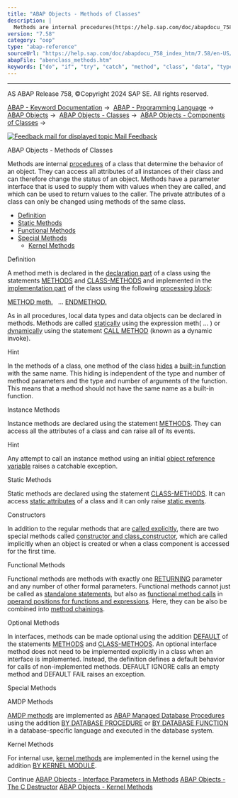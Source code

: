 ```yaml
---
title: "ABAP Objects - Methods of Classes"
description: |
  Methods are internal procedures(https://help.sap.com/doc/abapdocu_758_index_htm/7.58/en-US/abenprocedure_glosry.htm 'Glossary Entry') of a class that determine the behavior of an object. They can access all attributes of all instances of their class and can therefore change the status of an object
version: "7.58"
category: "oop"
type: "abap-reference"
sourceUrl: "https://help.sap.com/doc/abapdocu_758_index_htm/7.58/en-US/abenclass_methods.htm"
abapFile: "abenclass_methods.htm"
keywords: ["do", "if", "try", "catch", "method", "class", "data", "types", "abenclass", "methods"]
---
```


* * *

AS ABAP Release 758, ©Copyright 2024 SAP SE. All rights reserved.

[ABAP - Keyword Documentation](https://help.sap.com/doc/abapdocu_758_index_htm/7.58/en-US/abenabap.htm) →  [ABAP - Programming Language](https://help.sap.com/doc/abapdocu_758_index_htm/7.58/en-US/abenabap_reference.htm) →  [ABAP Objects](https://help.sap.com/doc/abapdocu_758_index_htm/7.58/en-US/abenabap_objects.htm) →  [ABAP Objects - Classes](https://help.sap.com/doc/abapdocu_758_index_htm/7.58/en-US/abenclasses.htm) →  [ABAP Objects - Components of Classes](https://help.sap.com/doc/abapdocu_758_index_htm/7.58/en-US/abenclass_components.htm) → 

 [![](Mail.gif?object=Mail.gif "Feedback mail for displayed topic") Mail Feedback](mailto:f1_help@sap.com?subject=Feedback%20on%20ABAP%20Documentation&body=Document:%20ABAP%20Objects%20-%20Methods%20of%20Classes%2C%20ABENCLASS_METHODS%2C%20758%0D%0A%0D%0AError:%0D%0A%0D%0A%0D%0A%0D%0ASuggestion%20for%20improvement:)

ABAP Objects - Methods of Classes

Methods are internal [procedures](https://help.sap.com/doc/abapdocu_758_index_htm/7.58/en-US/abenprocedure_glosry.htm "Glossary Entry") of a class that determine the behavior of an object. They can access all attributes of all instances of their class and can therefore change the status of an object. Methods have a parameter interface that is used to supply them with values when they are called, and which can be used to return values to the caller. The private attributes of a class can only be changed using methods of the same class.

-   [Definition](#abenclass-methods-1-------instance-methods---@ITOC@@ABENCLASS_METHODS_2)
-   [Static Methods](#abenclass-methods-3-------constructors---@ITOC@@ABENCLASS_METHODS_4)
-   [Functional Methods](#abenclass-methods-5-------optional-methods---@ITOC@@ABENCLASS_METHODS_6)
-   [Special Methods](#abenclass-methods-7-----------amdp-methods---@ITOC@@ABENCLASS_METHODS_8)
    -   [Kernel Methods](#@@ITOC@@ABENCLASS_METHODS_9)

Definition   

A method meth is declared in the [declaration part](https://help.sap.com/doc/abapdocu_758_index_htm/7.58/en-US/abendeclaration_part_glosry.htm "Glossary Entry") of a class using the statements [METHODS](https://help.sap.com/doc/abapdocu_758_index_htm/7.58/en-US/abapmethods.htm) and [CLASS-METHODS](https://help.sap.com/doc/abapdocu_758_index_htm/7.58/en-US/abapclass-methods.htm) and implemented in the [implementation part](https://help.sap.com/doc/abapdocu_758_index_htm/7.58/en-US/abenimplementation_part_glosry.htm "Glossary Entry") of the class using the following [processing block](https://help.sap.com/doc/abapdocu_758_index_htm/7.58/en-US/abenprocessing_block_glosry.htm "Glossary Entry"):

[METHOD meth.](https://help.sap.com/doc/abapdocu_758_index_htm/7.58/en-US/abapmethod.htm)
  ...
[ENDMETHOD.](https://help.sap.com/doc/abapdocu_758_index_htm/7.58/en-US/abapendmethod.htm)

As in all procedures, local data types and data objects can be declared in methods. Methods are called [statically](https://help.sap.com/doc/abapdocu_758_index_htm/7.58/en-US/abenmethod_calls_static.htm) using the expression meth( ... ) or [dynamically](https://help.sap.com/doc/abapdocu_758_index_htm/7.58/en-US/abenmethod_calls_dynamic.htm) using the statement [CALL METHOD](https://help.sap.com/doc/abapdocu_758_index_htm/7.58/en-US/abapcall_method_dynamic.htm) (known as a dynamic invoke).

Hint

In the methods of a class, one method of the class [hides](https://help.sap.com/doc/abapdocu_758_index_htm/7.58/en-US/abenbuilt_in_functions_syntax.htm) a [built-in function](https://help.sap.com/doc/abapdocu_758_index_htm/7.58/en-US/abenbuiltin_function_glosry.htm "Glossary Entry") with the same name. This hiding is independent of the type and number of method parameters and the type and number of arguments of the function. This means that a method should not have the same name as a built-in function.

Instance Methods   

Instance methods are declared using the statement [METHODS](https://help.sap.com/doc/abapdocu_758_index_htm/7.58/en-US/abapmethods.htm). They can access all the attributes of a class and can raise all of its events.

Hint

Any attempt to call an instance method using an initial [object reference variable](https://help.sap.com/doc/abapdocu_758_index_htm/7.58/en-US/abenobject_refer_variable_glosry.htm "Glossary Entry") raises a catchable exception.

Static Methods   

Static methods are declared using the statement [CLASS-METHODS](https://help.sap.com/doc/abapdocu_758_index_htm/7.58/en-US/abapclass-methods.htm). It can access [static attributes](https://help.sap.com/doc/abapdocu_758_index_htm/7.58/en-US/abenstatic_attribute_glosry.htm "Glossary Entry") of a class and it can only raise [static events](https://help.sap.com/doc/abapdocu_758_index_htm/7.58/en-US/abenstatic_event_glosry.htm "Glossary Entry").

Constructors   

In addition to the regular methods that are [called explicitly](https://help.sap.com/doc/abapdocu_758_index_htm/7.58/en-US/abenmethod_calls.htm), there are two special methods called [constructor and class\_constructor](https://help.sap.com/doc/abapdocu_758_index_htm/7.58/en-US/abenconstructor.htm), which are called implicitly when an object is created or when a class component is accessed for the first time.

Functional Methods   

Functional methods are methods with exactly one [RETURNING](https://help.sap.com/doc/abapdocu_758_index_htm/7.58/en-US/abapmethods_functional.htm) parameter and any number of other formal parameters. Functional methods cannot just be called as [standalone statements](https://help.sap.com/doc/abapdocu_758_index_htm/7.58/en-US/abapcall_method_static_short.htm), but also as [functional method calls](https://help.sap.com/doc/abapdocu_758_index_htm/7.58/en-US/abapcall_method_functional.htm) in [operand positions for functions and expressions](https://help.sap.com/doc/abapdocu_758_index_htm/7.58/en-US/abenexpression_positions.htm). Here, they can be also be combined into [method chainings](https://help.sap.com/doc/abapdocu_758_index_htm/7.58/en-US/abenmethod_chaining_glosry.htm "Glossary Entry").

Optional Methods   

In interfaces, methods can be made optional using the addition [DEFAULT](https://help.sap.com/doc/abapdocu_758_index_htm/7.58/en-US/abapmethods_default.htm) of the statements [METHODS](https://help.sap.com/doc/abapdocu_758_index_htm/7.58/en-US/abapmethods.htm) and [CLASS-METHODS](https://help.sap.com/doc/abapdocu_758_index_htm/7.58/en-US/abapclass-methods.htm). An optional interface method does not need to be implemented explicitly in a class when an interface is implemented. Instead, the definition defines a default behavior for calls of non-implemented methods. DEFAULT IGNORE calls an empty method and DEFAULT FAIL raises an exception.

Special Methods   

AMDP Methods   

[AMDP methods](https://help.sap.com/doc/abapdocu_758_index_htm/7.58/en-US/abenamdp_methods.htm) are implemented as [ABAP Managed Database Procedures](https://help.sap.com/doc/abapdocu_758_index_htm/7.58/en-US/abenabap_managed_db_proc_glosry.htm "Glossary Entry") using the addition [BY DATABASE PROCEDURE](https://help.sap.com/doc/abapdocu_758_index_htm/7.58/en-US/abapmethod_by_db_proc.htm) or [BY DATABASE FUNCTION](https://help.sap.com/doc/abapdocu_758_index_htm/7.58/en-US/abapmethod_by_db_proc.htm) in a database-specific language and executed in the database system.

Kernel Methods   

For internal use, [kernel methods](https://help.sap.com/doc/abapdocu_758_index_htm/7.58/en-US/abenkernel_methods.htm) are implemented in the kernel using the addition [BY KERNEL MODULE](https://help.sap.com/doc/abapdocu_758_index_htm/7.58/en-US/abapmethod_kernel_module_internal.htm).

Continue
[ABAP Objects - Interface Parameters in Methods](https://help.sap.com/doc/abapdocu_758_index_htm/7.58/en-US/abenmethod_parameters.htm)
[ABAP Objects - The C Destructor](https://help.sap.com/doc/abapdocu_758_index_htm/7.58/en-US/abenc_destructor.htm)
[ABAP Objects - Kernel Methods](https://help.sap.com/doc/abapdocu_758_index_htm/7.58/en-US/abenkernel_methods.htm)